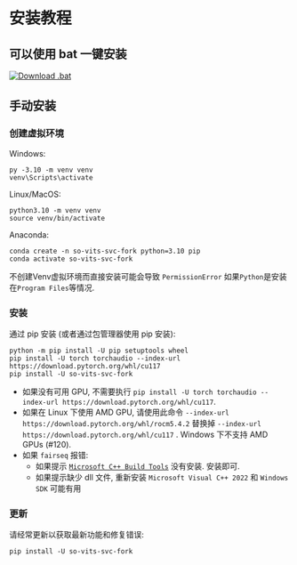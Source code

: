 # 安装教程

## 可以使用 bat 一键安装

<a href="https://github.com/34j/so-vits-svc-fork/releases/download/v1.3.2/install.bat" download>
  <img src="https://img.shields.io/badge/.bat-download-blue?style=flat-square&logo=windows" alt="Download .bat">
</a>

## 手动安装

### 创建虚拟环境
Windows:

```shell
py -3.10 -m venv venv
venv\Scripts\activate
```

Linux/MacOS:

```shell
python3.10 -m venv venv
source venv/bin/activate
```

Anaconda:

```shell
conda create -n so-vits-svc-fork python=3.10 pip
conda activate so-vits-svc-fork
```

不创建Venv虚拟环境而直接安装可能会导致 `PermissionError` 如果`Python`是安装在`Program Files`等情况.

### 安装

通过 pip 安装 (或者通过包管理器使用 pip 安装):

```shell
python -m pip install -U pip setuptools wheel
pip install -U torch torchaudio --index-url https://download.pytorch.org/whl/cu117
pip install -U so-vits-svc-fork
```

- 如果没有可用 GPU, 不需要执行 `pip install -U torch torchaudio --index-url https://download.pytorch.org/whl/cu117`.
- 如果在 Linux 下使用 AMD GPU, 请使用此命令 `--index-url https://download.pytorch.org/whl/rocm5.4.2`
  替换掉 `--index-url https://download.pytorch.org/whl/cu117` . Windows 下不支持 AMD GPUs (#120).
- 如果 `fairseq` 报错:
  - 如果提示 [`Microsoft C++ Build Tools`](https://visualstudio.microsoft.com/visual-cpp-build-tools/) 没有安装. 安装即可.
  - 如果提示缺少 dll 文件, 重新安装 `Microsoft Visual C++ 2022` 和 `Windows SDK` 可能有用

### 更新

请经常更新以获取最新功能和修复错误:

```shell
pip install -U so-vits-svc-fork
```